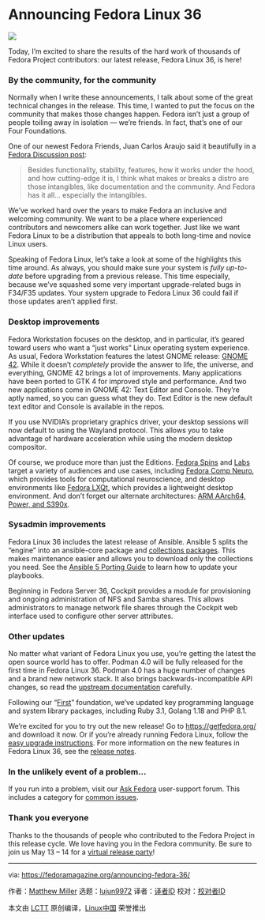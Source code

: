 [#]: subject: "Announcing Fedora Linux 36"
[#]: via: "https://fedoramagazine.org/announcing-fedora-36/"
[#]: author: "Matthew Miller https://fedoramagazine.org/author/mattdm/"
[#]: collector: "lujun9972"
[#]: translator: " "
[#]: reviewer: " "
[#]: publisher: " "
[#]: url: " "

Announcing Fedora Linux 36
======

![][1]

Today, I’m excited to share the results of the hard work of thousands of Fedora Project contributors: our latest release, Fedora Linux 36, is here!

### By the community, for the community

Normally when I write these announcements, I talk about some of the great technical changes in the release. This time, I wanted to put the focus on the community that makes those changes happen. Fedora isn’t just a group of people toiling away in isolation — we’re friends. In fact, that’s one of our Four Foundations.

One of our newest Fedora Friends, Juan Carlos Araujo said it beautifully in a [Fedora Discussion post][2]:

> Besides functionality, stability, features, how it works under the hood, and how cutting-edge it is, I think what makes or breaks a distro are those intangibles, like documentation and the community. And Fedora has it all… especially the intangibles.

We’ve worked hard over the years to make Fedora an inclusive and welcoming community. We want to be a place where experienced contributors and newcomers alike can work together. Just like we want Fedora Linux to be a distribution that appeals to both long-time and novice Linux users.

Speaking of Fedora Linux, let’s take a look at some of the highlights this time around. As always, you should make sure your system is _fully up-to-date_ before upgrading from a previous release. This time especially, because we’ve squashed some very important upgrade-related bugs in F34/F35 updates. Your system upgrade to Fedora Linux 36 could fail if those updates aren’t applied first.

### Desktop improvements

Fedora Workstation focuses on the desktop, and in particular, it’s geared toward users who want a “just works” Linux operating system experience. As usual, Fedora Workstation features the latest GNOME release: [GNOME 42][3]. While it doesn’t _completely_ provide the answer to life, the universe, and everything, GNOME 42 brings a lot of improvements. Many applications have been ported to GTK 4 for improved style and performance. And two new applications come in GNOME 42: Text Editor and Console. They’re aptly named, so you can guess what they do. Text Editor is the new default text editor and Console is available in the repos.

If you use NVIDIA’s proprietary graphics driver, your desktop sessions will now default to using the Wayland protocol. This allows you to take advantage of hardware acceleration while using the modern desktop compositor.

Of course, we produce more than just the Editions. [Fedora Spins][4] and [Labs][5] target a variety of audiences and use cases, including [Fedora Comp Neuro][6], which provides tools for computational neuroscience, and desktop environments like [Fedora LXQt][7], which provides a lightweight desktop environment. And don’t forget our alternate architectures: [ARM AArch64, Power, and S390x][8].

### Sysadmin improvements

Fedora Linux 36 includes the latest release of Ansible. Ansible 5 splits the “engine” into an ansible-core package and [collections packages][9]. This makes maintenance easier and allows you to download only the collections you need. See the [Ansible 5 Porting Guide][10] to learn how to update your playbooks.

Beginning in Fedora Server 36, Cockpit provides a module for provisioning and ongoing administration of NFS and Samba shares. This allows administrators to manage network file shares through the Cockpit web interface used to configure other server attributes.

### Other updates

No matter what variant of Fedora Linux you use, you’re getting the latest the open source world has to offer. Podman 4.0 will be fully released for the first time in Fedora Linux 36. Podman 4.0 has a huge number of changes and a brand new network stack. It also brings backwards-incompatible API changes, so read the [upstream documentation][11] carefully.

Following our “[First][12]” foundation, we’ve updated key programming language and system library packages, including Ruby 3.1, Golang 1.18 and PHP 8.1. 

We’re excited for you to try out the new release! Go to <https://getfedora.org/> and download it now. Or if you’re already running Fedora Linux, follow the [easy upgrade instructions][13]. For more information on the new features in Fedora Linux 36, see the [release notes][14].

### In the unlikely event of a problem…

If you run into a problem, visit our [Ask Fedora][15] user-support forum. This includes a category for [common issues][16].

### Thank you everyone

Thanks to the thousands of people who contributed to the Fedora Project in this release cycle. We love having you in the Fedora community. Be sure to join us May 13 – 14 for a [virtual release party][17]!

--------------------------------------------------------------------------------

via: https://fedoramagazine.org/announcing-fedora-36/

作者：[Matthew Miller][a]
选题：[lujun9972][b]
译者：[译者ID](https://github.com/译者ID)
校对：[校对者ID](https://github.com/校对者ID)

本文由 [LCTT](https://github.com/LCTT/TranslateProject) 原创编译，[Linux中国](https://linux.cn/) 荣誉推出

[a]: https://fedoramagazine.org/author/mattdm/
[b]: https://github.com/lujun9972
[1]: https://fedoramagazine.org/wp-content/uploads/2022/05/f36-final-816x345.jpg
[2]: https://discussion.fedoraproject.org/t/the-end-of-my-distro-hopping-days/38445
[3]: https://release.gnome.org/42/
[4]: https://spins.fedoraproject.org/
[5]: https://labs.fedoraproject.org/
[6]: https://labs.fedoraproject.org/en/comp-neuro/
[7]: https://spins.fedoraproject.org/en/lxqt/
[8]: https://alt.fedoraproject.org/alt/
[9]: https://koji.fedoraproject.org/koji/search?match=glob&type=package&terms=ansible-collection*
[10]: https://docs.ansible.com/ansible/devel/porting_guides/porting_guide_5.html
[11]: https://podman.io/releases/2022/02/22/podman-release-v4.0.0.html
[12]: https://docs.fedoraproject.org/en-US/project/#_first
[13]: https://docs.fedoraproject.org/en-US/quick-docs/upgrading/
[14]: https://docs.fedoraproject.org/en-US/fedora/f36/release-notes/
[15]: https://ask.fedoraproject.org/
[16]: https://ask.fedoraproject.org/tags/c/common-issues/141/f36
[17]: https://hopin.com/events/fedora-linux-36-release-party/registration
